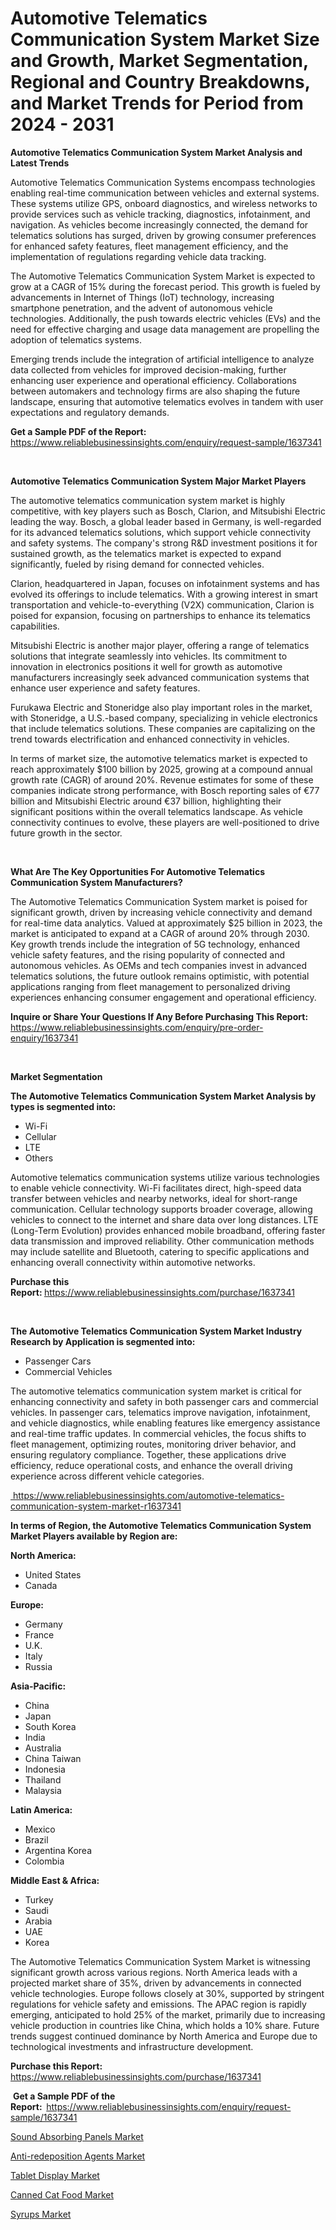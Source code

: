 <p><h1>Automotive Telematics Communication System Market Size and Growth, Market Segmentation, Regional and Country Breakdowns, and Market Trends for Period from 2024 -  2031</h1></p><p><strong>Automotive Telematics Communication System Market Analysis and Latest Trends</strong></p>
<p><p>Automotive Telematics Communication Systems encompass technologies enabling real-time communication between vehicles and external systems. These systems utilize GPS, onboard diagnostics, and wireless networks to provide services such as vehicle tracking, diagnostics, infotainment, and navigation. As vehicles become increasingly connected, the demand for telematics solutions has surged, driven by growing consumer preferences for enhanced safety features, fleet management efficiency, and the implementation of regulations regarding vehicle data tracking.</p><p>The Automotive Telematics Communication System Market is expected to grow at a CAGR of 15% during the forecast period. This growth is fueled by advancements in Internet of Things (IoT) technology, increasing smartphone penetration, and the advent of autonomous vehicle technologies. Additionally, the push towards electric vehicles (EVs) and the need for effective charging and usage data management are propelling the adoption of telematics systems.</p><p>Emerging trends include the integration of artificial intelligence to analyze data collected from vehicles for improved decision-making, further enhancing user experience and operational efficiency. Collaborations between automakers and technology firms are also shaping the future landscape, ensuring that automotive telematics evolves in tandem with user expectations and regulatory demands.</p></p>
<p><strong>Get a Sample PDF of the Report:&nbsp;</strong> <a href="https://www.reliablebusinessinsights.com/enquiry/request-sample/1637341">https://www.reliablebusinessinsights.com/enquiry/request-sample/1637341</a></p>
<p>&nbsp;</p>
<p><strong>Automotive Telematics Communication System Major Market Players</strong></p>
<p><p>The automotive telematics communication system market is highly competitive, with key players such as Bosch, Clarion, and Mitsubishi Electric leading the way. Bosch, a global leader based in Germany, is well-regarded for its advanced telematics solutions, which support vehicle connectivity and safety systems. The company's strong R&D investment positions it for sustained growth, as the telematics market is expected to expand significantly, fueled by rising demand for connected vehicles.</p><p>Clarion, headquartered in Japan, focuses on infotainment systems and has evolved its offerings to include telematics. With a growing interest in smart transportation and vehicle-to-everything (V2X) communication, Clarion is poised for expansion, focusing on partnerships to enhance its telematics capabilities.</p><p>Mitsubishi Electric is another major player, offering a range of telematics solutions that integrate seamlessly into vehicles. Its commitment to innovation in electronics positions it well for growth as automotive manufacturers increasingly seek advanced communication systems that enhance user experience and safety features.</p><p>Furukawa Electric and Stoneridge also play important roles in the market, with Stoneridge, a U.S.-based company, specializing in vehicle electronics that include telematics solutions. These companies are capitalizing on the trend towards electrification and enhanced connectivity in vehicles.</p><p>In terms of market size, the automotive telematics market is expected to reach approximately $100 billion by 2025, growing at a compound annual growth rate (CAGR) of around 20%. Revenue estimates for some of these companies indicate strong performance, with Bosch reporting sales of €77 billion and Mitsubishi Electric around €37 billion, highlighting their significant positions within the overall telematics landscape. As vehicle connectivity continues to evolve, these players are well-positioned to drive future growth in the sector.</p></p>
<p>&nbsp;</p>
<p><strong>What Are The Key Opportunities For Automotive Telematics Communication System Manufacturers?</strong></p>
<p><p>The Automotive Telematics Communication System market is poised for significant growth, driven by increasing vehicle connectivity and demand for real-time data analytics. Valued at approximately $25 billion in 2023, the market is anticipated to expand at a CAGR of around 20% through 2030. Key growth trends include the integration of 5G technology, enhanced vehicle safety features, and the rising popularity of connected and autonomous vehicles. As OEMs and tech companies invest in advanced telematics solutions, the future outlook remains optimistic, with potential applications ranging from fleet management to personalized driving experiences enhancing consumer engagement and operational efficiency.</p></p>
<p><strong>Inquire or Share Your Questions If Any Before Purchasing This Report:</strong> <a href="https://www.reliablebusinessinsights.com/enquiry/pre-order-enquiry/1637341">https://www.reliablebusinessinsights.com/enquiry/pre-order-enquiry/1637341</a></p>
<p>&nbsp;</p>
<p><strong>Market Segmentation</strong></p>
<p><strong>The Automotive Telematics Communication System Market Analysis by types is segmented into:</strong></p>
<p><ul><li>Wi-Fi</li><li>Cellular</li><li>LTE</li><li>Others</li></ul></p>
<p><p>Automotive telematics communication systems utilize various technologies to enable vehicle connectivity. Wi-Fi facilitates direct, high-speed data transfer between vehicles and nearby networks, ideal for short-range communication. Cellular technology supports broader coverage, allowing vehicles to connect to the internet and share data over long distances. LTE (Long-Term Evolution) provides enhanced mobile broadband, offering faster data transmission and improved reliability. Other communication methods may include satellite and Bluetooth, catering to specific applications and enhancing overall connectivity within automotive networks.</p></p>
<p><strong>Purchase this Report:&nbsp;</strong><a href="https://www.reliablebusinessinsights.com/purchase/1637341">https://www.reliablebusinessinsights.com/purchase/1637341</a></p>
<p>&nbsp;</p>
<p><strong>The Automotive Telematics Communication System Market Industry Research by Application is segmented into:</strong></p>
<p><ul><li>Passenger Cars</li><li>Commercial Vehicles</li></ul></p>
<p><p>The automotive telematics communication system market is critical for enhancing connectivity and safety in both passenger cars and commercial vehicles. In passenger cars, telematics improve navigation, infotainment, and vehicle diagnostics, while enabling features like emergency assistance and real-time traffic updates. In commercial vehicles, the focus shifts to fleet management, optimizing routes, monitoring driver behavior, and ensuring regulatory compliance. Together, these applications drive efficiency, reduce operational costs, and enhance the overall driving experience across different vehicle categories.</p></p>
<p><a href="https://www.reliablebusinessinsights.com/automotive-telematics-communication-system-market-r1637341">&nbsp;https://www.reliablebusinessinsights.com/automotive-telematics-communication-system-market-r1637341</a></p>
<p><strong>In terms of Region, the Automotive Telematics Communication System Market Players available by Region are:</strong></p>
<p>
    <p> <strong> North America: </strong>
        <ul>
            <li>United States</li>
            <li>Canada</li>
        </ul>
        </p> 
    <p> <strong> Europe: </strong>
        <ul>
            <li>Germany</li>
            <li>France</li>
            <li>U.K.</li>
            <li>Italy</li>
            <li>Russia</li>
        </ul>
        </p> 
    <p> <strong> Asia-Pacific: </strong>
        <ul>
            <li>China</li>
            <li>Japan</li>
            <li>South Korea</li>
            <li>India</li>
            <li>Australia</li>
            <li>China Taiwan</li>
            <li>Indonesia</li>
            <li>Thailand</li>
            <li>Malaysia</li>
        </ul>
        </p> 
    <p> <strong> Latin America: </strong>
        <ul>
            <li>Mexico</li>
            <li>Brazil</li>
            <li>Argentina Korea</li>
            <li>Colombia</li>
        </ul>
        </p> 
    <p> <strong> Middle East & Africa: </strong>
        <ul>
            <li>Turkey</li>
            <li>Saudi</li>
            <li>Arabia</li>
            <li>UAE</li>
            <li>Korea</li>
        </ul>
    </p>
    </p>
<p><p>The Automotive Telematics Communication System Market is witnessing significant growth across various regions. North America leads with a projected market share of 35%, driven by advancements in connected vehicle technologies. Europe follows closely at 30%, supported by stringent regulations for vehicle safety and emissions. The APAC region is rapidly emerging, anticipated to hold 25% of the market, primarily due to increasing vehicle production in countries like China, which holds a 10% share. Future trends suggest continued dominance by North America and Europe due to technological investments and infrastructure development.</p></p>
<p><strong>Purchase this Report: </strong><a href="https://www.reliablebusinessinsights.com/purchase/1637341">https://www.reliablebusinessinsights.com/purchase/1637341</a></p>
<p>&nbsp;<strong>Get a Sample PDF of the Report:&nbsp;&nbsp;</strong><a href="https://www.reliablebusinessinsights.com/enquiry/request-sample/1637341">https://www.reliablebusinessinsights.com/enquiry/request-sample/1637341</a></p>
<p><strong></strong></p>
<p><p><a href="https://issuu.com/reportprime-2/docs/sound-absorbing-panels-market-size-_8f503addb407c9">Sound Absorbing Panels Market</a></p><p><a href="https://medium.com/@abbasmahmud554/analyzing-anti-redeposition-agents-market-dynamics-and-growth-drivers-and-forecasted-for-period-b84c080d52e2">Anti-redeposition Agents Market</a></p><p><a href="https://www.linkedin.com/pulse/what-growth-drivers-tablet-display-market-comprehensive-pkq1c?trackingId=DuPZF%2FUTTWSTSARnQ155%2Bw%3D%3D">Tablet Display Market</a></p><p><a href="https://issuu.com/reportprime-2/docs/canned-cat-food-market-size-2030.pp_5ad20af8df847f">Canned Cat Food Market</a></p><p><a href="https://www.linkedin.com/pulse/navigating-global-syrups-market-landscape-trends-forecasts-impact-jfdze?trackingId=KXLv8VzSRUSvVTkj1riGCw%3D%3D">Syrups Market</a></p></p>